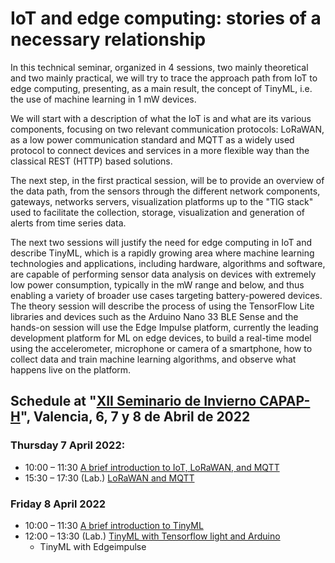 # IoT and edge computing: stories of a necessary relationship

In this technical seminar, organized in 4 sessions, two mainly theoretical and two mainly practical, we will try to trace the approach path from IoT to edge computing, presenting, as a main result, the concept of TinyML, i.e. the use of machine learning in 1 mW devices.

We will start with a description of what the IoT is and what are its various components, focusing on two relevant communication protocols: LoRaWAN, as a low power communication standard and MQTT as a widely used protocol to connect devices and services in a more flexible way than the classical REST (HTTP) based solutions.

The next step, in the first practical session, will be to provide an overview of the data path, from the sensors through the different network components, gateways, networks servers, visualization platforms up to the "TIG stack" used to facilitate the collection, storage, visualization and generation of alerts from time series data.

The next two sessions will justify the need for edge computing in IoT and describe TinyML, which is a rapidly growing area where machine learning technologies and applications, including hardware, algorithms and software, are capable of performing sensor data analysis on devices with extremely low power consumption, typically in the mW range and below, and thus enabling a variety of broader use cases targeting battery-powered devices. The theory session will describe the process of using the TensorFlow Lite libraries and devices such as the Arduino Nano 33 BLE Sense and the hands-on session will use the Edge Impulse platform, currently the leading development platform for ML on edge devices, to build a real-time model using the accelerometer, microphone or camera of a smartphone, how to collect data and train machine learning algorithms, and observe what happens live on the platform.

## Schedule at "[XII Seminario de Invierno CAPAP-H](https://capap-h.ceta-ciemat.es/2022/02/22/xii-seminario-de-invierno-2022/)", Valencia, 6, 7 y 8 de Abril de 2022

### Thursday 7 April 2022:
* 10:00 – 11:30 [A brief introduction to IoT, LoRaWAN, and MQTT](https://github.com/pmanzoni/iotandendge/blob/main/slides/IoT_LoRaWAN_MQTT.pdf)
* 15:30 – 17:30 (Lab.) [LoRaWAN and MQTT](https://hackmd.io/@capap-h2020/lorawanmqtt)

### Friday 8 April 2022
* 10:00 – 11:30 [A brief introduction to TinyML](https://github.com/pmanzoni/iotandendge/blob/main/slides/tinml.pdf)
* 12:00 – 13:30 (Lab.) [TinyML with Tensorflow light and Arduino](https://hackmd.io/@capap-h2020/tinymltlight)
    - TinyML with Edgeimpulse
